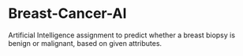 # Breast-Cancer-AI
Artificial Intelligence assignment to predict whether a breast biopsy is benign or malignant, based on given attributes.
